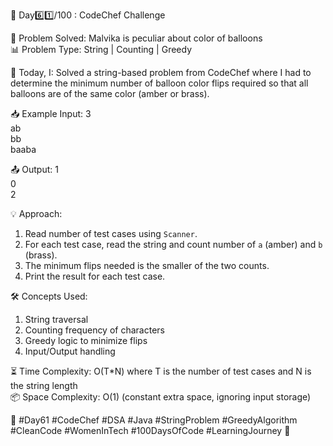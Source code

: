 🚀 Day6️⃣1️⃣/100 : CodeChef Challenge 

🧩 Problem Solved: Malvika is peculiar about color of balloons  
📊 Problem Type: String | Counting | Greedy  

📝 Today, I:
Solved a string-based problem from CodeChef where I had to determine the minimum number of balloon color flips required so that all balloons are of the same color (amber or brass).

📥 Example Input:
3  
ab  
bb  
baaba  

📤 Output:
1  
0  
2  

💡 Approach:
1. Read number of test cases using `Scanner`.
2. For each test case, read the string and count number of `a` (amber) and `b` (brass).
3. The minimum flips needed is the smaller of the two counts.
4. Print the result for each test case.

🛠️ Concepts Used:
1. String traversal
2. Counting frequency of characters
3. Greedy logic to minimize flips
4. Input/Output handling

⏳ Time Complexity: O(T*N) where T is the number of test cases and N is the string length  
📦 Space Complexity: O(1) (constant extra space, ignoring input storage)

🌱 #Day61 #CodeChef #DSA #Java #StringProblem #GreedyAlgorithm #CleanCode #WomenInTech #100DaysOfCode #LearningJourney 🚀
